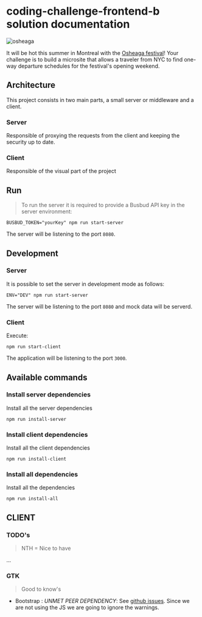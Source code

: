 # coding-challenge-frontend-b solution documentation
![osheaga](https://cloud.githubusercontent.com/assets/1574577/12971188/13471bd0-d066-11e5-8729-f0ca5375752e.png)

It will be hot this summer in Montreal with the [Osheaga festival](http://www.osheaga.com/)! 
Your challenge is to build a microsite that allows a traveler from NYC to find one-way departure schedules for the festival's opening weekend.

## Architecture

This project consists in two main parts, a small server or middleware and a client.

### Server

Responsible of proxying the requests from the client and keeping the security up to date.

### Client

Responsible of the visual part of the project

## Run

>To run the server it is required to provide a Busbud API key in the server environment:

```
BUSBUD_TOKEN="yourKey" npm run start-server
```

The server will be listening to the port `8080`. 

## Development

### Server

It is possible to set the server in development mode as follows:

```
ENV="DEV" npm run start-server
```

The server will be listening to the port `8080` and mock data will be serverd.

### Client

Execute:

```
npm run start-client
```

The application will be listening to the port `3000`.

## Available commands

### Install server dependencies

Install all the server dependencies

```
npm run install-server
```

### Install client dependencies

Install all the client dependencies

```
npm run install-client
```

### Install all dependencies

Install all the dependencies

```
npm run install-all
```

## CLIENT 

### TODO's

> NTH = Nice to have

...

### GTK

> Good to know's 

* Bootstrap : *UNMET PEER DEPENDENCY*: See [github issues](https://github.com/twbs/bootstrap/issues/24078#issuecomment-331860225). Since we are not using the JS we are going to ignore the warnings.

